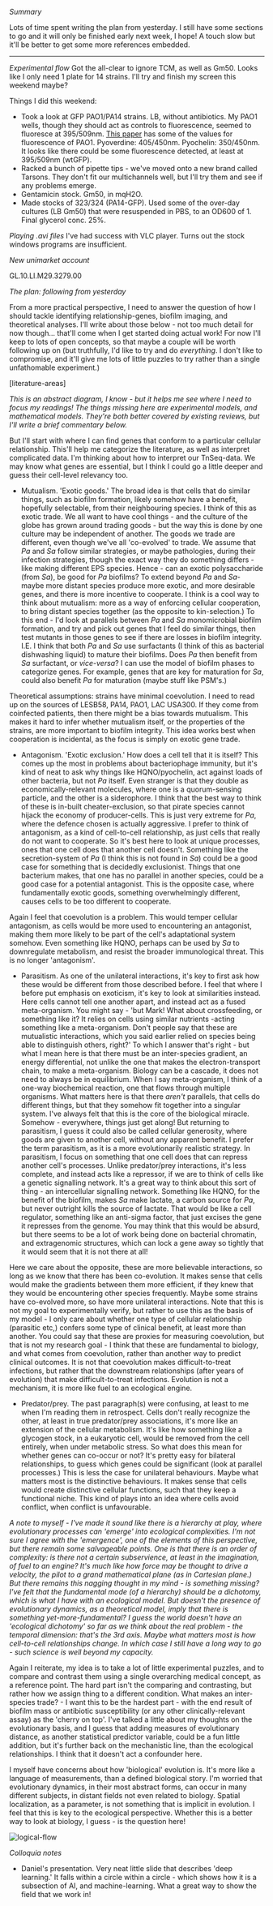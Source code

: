 *Summary*

Lots of time spent writing the plan from yesterday. I still have some sections to go and it will only be finished early next week, I hope! A touch slow but it'll be better to get some more references embedded.

---

*Experimental flow*
Got the all-clear to ignore TCM, as well as Gm50. Looks like I only need 1 plate for 14 strains. I'll try and finish my screen this weekend maybe?

Things I did this weekend:

- Took a look at GFP PAO1/PA14 strains. LB, without antibiotics. My PAO1 wells, though they should act as controls to fluorescence, seemed to fluoresce at 395/509nm. [This paper](https://link.springer.com/article/10.1007/s00284-010-9722-2) has some of the values for fluorescence of PAO1. Pyoverdine: 405/450nm. Pyochelin: 350/450nm. It looks like there could be some fluorescence detected, at least at 395/509nm (wtGFP).
- Racked a bunch of pipette tips - we've moved onto a new brand called Tarsons. They don't fit our multichannels well, but I'll try them and see if any problems emerge.
- Gentamicin stock. Gm50, in mqH2O.
- Made stocks of 323/324 (PA14-GFP). Used some of the over-day cultures (LB Gm50) that were resuspended in PBS, to an OD600 of 1. Final glycerol conc. 25%.

*Playing .avi files*
I've had success with VLC player. Turns out the stock windows programs are insufficient.

*New unimarket account*

GL.10.LI.M29.3279.00

*The plan: following from yesterday*

From a more practical perspective, I need to answer the question of how I should tackle identifying relationship-genes, biofilm imaging, and theoretical analyses. I'll write about those below - not too much detail for now though... that'll come when I get started doing actual work! For now I'll keep to lots of open concepts, so that maybe a couple will be worth following up on (but truthfully, I'd like to try and do *everything*. I don't like to compromise, and it'll give me lots of little puzzles to try rather than a single unfathomable experiment.)

[literature-areas]

*This is an abstract diagram, I know - but it helps me see where I need to focus my readings! The things missing here are experimental models, and mathematical models. They're both better covered by existing reviews, but I'll write a brief commentary below.*

But I'll start with where I can find genes that conform to a particular cellular relationship. This'll help me categorize the literature, as well as interpret complicated data. I'm thinking about how to interpret our TnSeq-data. We may know what genes are essential, but I think I could go a little deeper and guess their cell-level relevancy too.

- Mutualism. 'Exotic goods.' The broad idea is that cells that do similar things, such as biofilm formation, likely somehow have a benefit, hopefully selectable, from their neighbouring species. I think of this as exotic trade. We all want to have cool things - and the culture of the globe has grown around trading goods - but the way this is done by one culture may be independent of another. The goods we trade are different, even though we've all 'co-evolved' to trade. We assume that *Pa* and *Sa* follow similar strategies, or maybe pathologies, during their infection strategies, though the exact way they do something differs - like making different EPS species. Hence - can an exotic polysaccharide (from *Sa*), be good for *Pa* biofilms? To extend beyond *Pa* and *Sa*- maybe more distant species produce more exotic, and more desirable genes, and there is more incentive to cooperate. I think is a cool way to think about mutualism: more as a way of enforcing cellular cooperation, to bring distant species together (as the opposite to kin-selection.) To this end - I'd look at parallels between *Pa* and *Sa* monomicrobial biofilm formation, and try and pick out genes that I feel do similar things, then test mutants in those genes to see if there are losses in biofilm integrity. I.E. I think that both *Pa* and *Sa* use surfactants (I think of this as bacterial dishwashing liquid) to mature their biofilms. Does *Pa* then benefit from *Sa* surfactant, or *vice-versa*? I can use the model of biofilm phases to categorize genes. For example, genes that are key for maturation for *Sa*, could also benefit *Pa* for maturation (maybe stuff like PSM's.)

Theoretical assumptions: strains have minimal coevolution. I need to read up on the sources of LESB58, PA14, PAO1, LAC USA300. If they come from coinfected patients, then there might be a bias towards mutualism. This makes it hard to infer whether mutualism itself, or the properties of the strains, are more important to biofilm integrity. This idea works best when cooperation is incidental, as the focus is simply on exotic gene trade.

- Antagonism. 'Exotic exclusion.' How does a cell tell that it is itself? This comes up the most in problems about bacteriophage immunity, but it's kind of neat to ask why things like HQNO/pyochelin, act against loads of other bacteria, but not *Pa* itself. Even stranger is that they double as economically-relevant molecules, where one is a quorum-sensing particle, and the other is a siderophore. I think that the best way to think of these is in-built cheater-exclusion, so that pirate species cannot hijack the economy of producer-cells. This is just very extreme for *Pa*, where the defence chosen is actually aggressive. I prefer to think of antagonism, as a kind of cell-to-cell relationship, as just cells that really do not want to cooperate. So it's best here to look at unique processes, ones that one cell does that another cell doesn't. Something like the secretion-system of *Pa* (I think this is not found in *Sa*) could be a good case for something that is decidedly exclusionist. Things that one bacterium makes, that one has no parallel in another species, could be a good case for a potential antagonist. This is the opposite case, where fundamentally exotic goods, something overwhelmingly different, causes cells to be too different to cooperate.

Again I feel that coevolution is a problem. This would temper cellular antagonism, as cells would be more used to encountering an antagonist, making them more likely to be part of the cell's adaptational system somehow. Even something like HQNO, perhaps can be used by *Sa* to downregulate metabolism, and resist the broader immunological threat. This is no longer 'antagonism'.

- Parasitism. As one of the unilateral interactions, it's key to first ask how these would be different from those described before. I feel that where I before put emphasis on exoticism, it's key to look at similarities instead. Here cells cannot tell one another apart, and instead act as a fused meta-organism. You might say - 'but Mark! What about crossfeeding, or something like it? It relies on cells using similar nutrients -acting something like a meta-organism. Don't people say that these are mutualistic interactions, which you said earlier relied on species being able to distinguish others, right?' To which I answer that's right - but what I mean here is that there must be an inter-species gradient, an energy differential, not unlike the one that makes the electron-transport chain, to make a meta-organism. Biology can be a cascade, it does not need to always be in equilibrium. When I say meta-organism, I think of a one-way biochemical reaction, one that flows through multiple organisms. What matters here is that there *aren't* parallels, that cells do different things, but that they somehow fit together into a singular system. I've always felt that this is the core of the biological miracle. Somehow - everywhere, things just get along! But returning to parasitism, I guess it could also be called cellular generosity, where goods are given to another cell, without any apparent benefit. I prefer the term parasitism, as it is a more evolutionarily realistic strategy. In parasitism, I focus on something that one cell does that can repress another cell's processes. Unlike predator/prey interactions, it's less complete, and instead acts like a repressor, if we are to think of cells like a genetic signalling network. It's a great way to think about this sort of thing - an intercellular signalling network. Something like HQNO, for the benefit of the biofilm, makes *Sa* make lactate, a carbon source for *Pa*, but never outright kills the source of lactate. That would be like a cell regulator, something like an anti-sigma factor, that just excises the gene it represses from the genome. You may think that this would be absurd, but there seems to be a lot of work being done on bacterial chromatin, and extragenomic structures, which can lock a gene away so tightly that it would seem that it is not there at all!

Here we care about the opposite, these are more believable interactions, so long as we know that there has been co-evolution. It makes sense that cells would make the gradients between them more efficient, if they knew that they would be encountering other species frequently. Maybe some strains have co-evolved more, so have more unilateral interactions. Note that this is not my goal to experimentally verify, but rather to use this as the basis of my model - I only care about whether one type of cellular relationship (parasitic etc,) confers some type of clinical benefit, at least more than another. You could say that these are proxies for measuring coevolution, but that is not my research goal - I think that these are fundamental to biology, and what comes from coevolution, rather than another way to predict clinical outcomes. It is not that coevolution makes difficult-to-treat infections, but rather that the downstream relationships (after years of evolution) that make difficult-to-treat infections. Evolution is not a mechanism, it is more like fuel to an ecological engine.

- Predator/prey. The past paragraph(s) were confusing, at least to me when I'm reading them in retrospect. Cells don't really recognize the other, at least in true predator/prey associations, it's more like an extension of the cellular metabolism. It's like how something like a glycogen stock, in a eukaryotic cell, would be removed from the cell entirely, when under metabolic stress. So what does this mean for whether genes can co-occur or not? It's pretty easy for bilateral relationships, to guess which genes could be significant (look at parallel processes.) This is less the case for unilateral behaviours. Maybe what matters most is the distinctive behaviours. It makes sense that cells would create distinctive cellular functions, such that they keep a functional niche. This kind of plays into an idea where cells avoid conflict, when conflict is unfavourable.

*A note to myself - I've made it sound like there is a hierarchy at play, where evolutionary processes can 'emerge' into ecological complexities. I'm not sure I agree with the 'emergence', one of the elements of this perspective, but there remain some salvageable points. One is that there is an order of complexity: is there not a certain subservience, at least in the imagination, of fuel to an engine? It's much like how force may be thought to drive a velocity, the pilot to a grand mathematical plane (as in Cartesian plane.) But there remains this nagging thought in my mind - is something missing? I've felt that the fundamental mode (of a hierarchy) should be a dichotomy, which is what I have with an ecological model. But doesn't the presence of evolutionary dynamics, as a theoretical model, imply that there is something yet-more-fundamental? I guess the world doesn't have an 'ecological dichotomy' so far as we think about the real problem - the temporal dimension: that's the 3rd axis. Maybe what matters most is how cell-to-cell relationships change. In which case I still have a long way to go - such science is well beyond my capacity.*

Again I reiterate, my idea is to take a lot of little experimental puzzles, and to compare and contrast them using a single overarching medical concept, as a reference point. The hard part isn't the comparing and contrasting, but rather how we assign thing to a different condition. What makes an inter-species trade? - I want this to be the hardest part - with the end result of biofilm mass or antibiotic susceptibility (or any other clinically-relevant assay) as the 'cherry on top'. I've talked a little about my thoughts on the evolutionary basis, and I guess that adding measures of evolutionary distance, as another statistical predictor variable, could be a fun little addition, but it's further back on the mechanistic line, than the ecological relationships. I think that it doesn't act a confounder here.

I myself have concerns about how 'biological' evolution is. It's more like a language of measurements, than a defined biological story. I'm worried that evolutionary dynamics, in their most abstract forms, can occur in many different subjects, in distant fields not even related to biology. Spatial localization, as a parameter, is not something that is implicit in evolution. I feel that this is key to the ecological perspective. Whether this is a better way to look at biology, I guess - is the question here!

![logical-flow](https://github.com/marklemzin/marks-masters/raw/main/home-made-diagrams/21.3%20ecological-flow.png)

*Colloquia notes*
- Daniel's presentation. Very neat little slide that describes 'deep learning.' It falls within a circle within a circle - which shows how it is a subsection of AI, and machine-learning. What a great way to show the field that we work in!